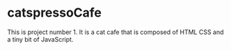 # catspressoCafe
This is project number 1. It is a cat cafe that is composed of HTML CSS and a tiny bit of JavaScript.

